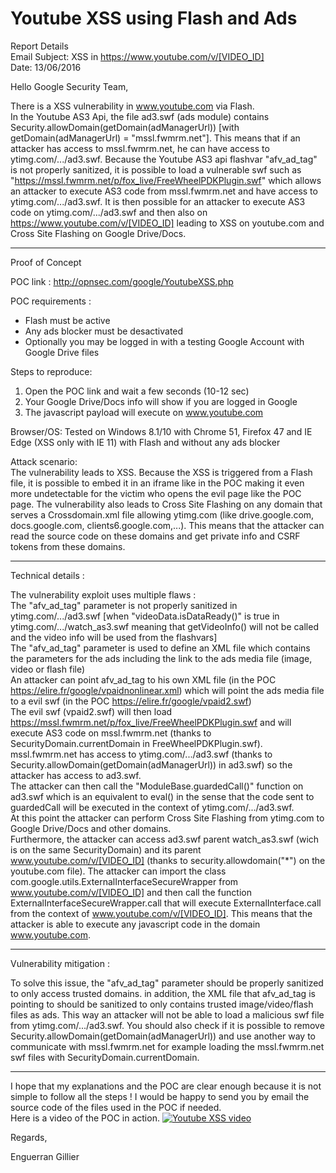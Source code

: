 # Youtube XSS using Flash and Ads

Report Details<br />
Email Subject: XSS in https://www.youtube.com/v/[VIDEO_ID]<br />
Date: 13/06/2016<br />

Hello Google Security Team,<br />

There is a XSS vulnerability in www.youtube.com via Flash.<br />
In the Youtube AS3 Api, the file ad3.swf (ads module) contains Security.allowDomain(getDomain(adManagerUrl)) [with getDomain(adManagerUrl) = "mssl.fwmrm.net"]. This means that if an attacker has access to mssl.fwmrm.net, he can have access to ytimg.com/.../ad3.swf. Because the Youtube AS3 api flashvar "afv_ad_tag" is not properly sanitized, it is possible to load a vulnerable swf such as "https://mssl.fwmrm.net/p/fox_live/FreeWheelPDKPlugin.swf" which allows an attacker to execute AS3 code from mssl.fwmrm.net and have access to ytimg.com/.../ad3.swf. It is then possible for an attacker to execute AS3 code on ytimg.com/.../ad3.swf and then also on https://www.youtube.com/v/[VIDEO_ID] leading to XSS on youtube.com and Cross Site Flashing on Google Drive/Docs.

----------
Proof of Concept

POC link : 
http://opnsec.com/google/YoutubeXSS.php

POC requirements :
- Flash must be active
- Any ads blocker must be desactivated
- Optionally you may be logged in with a testing Google Account with Google Drive files

Steps to reproduce:
1. Open the POC link and wait a few seconds (10-12 sec)
2. Your Google Drive/Docs info will show if you are logged in Google
3. The javascript payload will execute on www.youtube.com

Browser/OS: Tested on Windows 8.1/10 with Chrome 51, Firefox 47 and IE Edge (XSS only with IE 11) with Flash and without any ads blocker

Attack scenario:<br />
The vulnerability leads to XSS. Because the XSS is triggered from a Flash file, it is possible to embed it in an iframe like in the POC making it even more undetectable for the victim who opens the evil page like the POC page. The vulnerability also leads to Cross Site Flashing on any domain that serves a Crossdomain.xml file allowing ytimg.com (like drive.google.com, docs.google.com, clients6.google.com,...). This means that the attacker can read the source code on these domains and get private info and CSRF tokens from these domains.

---------
Technical details :

The vulnerability exploit uses multiple flaws :<br />
The "afv_ad_tag" parameter is not properly sanitized in ytimg.com/.../ad3.swf [when "videoData.isDataReady()" is true in ytimg.com/.../watch_as3.swf meaning that getVideoInfo() will not be called and the video info will be used from the flashvars]<br />
The "afv_ad_tag" parameter is used to define an XML file which contains the parameters for the ads including the link to the ads media file (image, video or flash file)<br />
An attacker can point afv_ad_tag to his own XML file (in the POC https://elire.fr/google/vpaidnonlinear.xml) which will point the ads media file to a evil swf (in the POC https://elire.fr/google/vpaid2.swf)<br />
The evil swf (vpaid2.swf) will then load https://mssl.fwmrm.net/p/fox_live/FreeWheelPDKPlugin.swf and will execute AS3 code on mssl.fwmrm.net (thanks to SecurityDomain.currentDomain in FreeWheelPDKPlugin.swf). mssl.fwmrm.net has access to ytimg.com/.../ad3.swf (thanks to Security.allowDomain(getDomain(adManagerUrl)) in ad3.swf) so the attacker has access to ad3.swf.<br />
The attacker can then call the "ModuleBase.guardedCall()" function on ad3.swf which is an equivalent to eval() in the sense that the code sent to guardedCall will be executed in the context of ytimg.com/.../ad3.swf.<br />
At this point the attacker can perform Cross Site Flashing from ytimg.com to Google Drive/Docs and other domains.<br />
Furthermore, the attacker can access ad3.swf parent watch_as3.swf (wich is on the same SecurityDomain) and its parent www.youtube.com/v/[VIDEO_ID] (thanks to security.allowdomain("*") on the youtube.com file). The attacker can import the class com.google.utils.ExternalInterfaceSecureWrapper from www.youtube.com/v/[VIDEO_ID] and then call the function ExternalInterfaceSecureWrapper.call that will execute ExternalInterface.call from the context of www.youtube.com/v/[VIDEO_ID]. This means that the attacker is able to execute any javascript code in the domain www.youtube.com.

--------
Vulnerability mitigation :

To solve this issue, the "afv_ad_tag" parameter should be properly sanitized to only access trusted domains. in addition, the XML file that afv_ad_tag is pointing to should be sanitized to only contains trusted image/video/flash files as ads. This way an attacker will not be able to load a malicious swf file from ytimg.com/.../ad3.swf. You should also check if it is possible to remove Security.allowDomain(getDomain(adManagerUrl)) and use another way to communicate with mssl.fwmrm.net for example loading the mssl.fwmrm.net swf files with SecurityDomain.currentDomain.

-------
I hope that my explanations and the POC are clear enough because it is not simple to follow all the steps ! I would be happy to send you by email the source code of the files used in the POC if needed.<br />
Here is a video of the POC in action. [![Youtube XSS video](http://img.youtube.com/vi/14GUwFZtPfg/0.jpg)](https://www.youtube.com/watch?v=14GUwFZtPfg)

Regards,

Enguerran Gillier